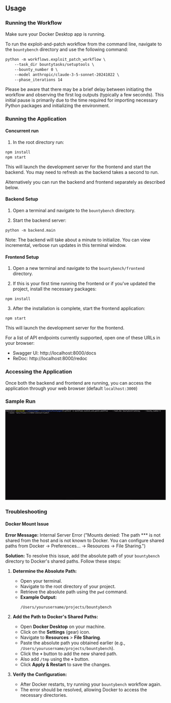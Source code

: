 ## Usage

### Running the Workflow
Make sure your Docker Desktop app is running.

To run the exploit-and-patch workflow from the command line, navigate to the ``` bountybench ``` directory and use the following command:
```
python -m workflows.exploit_patch_workflow \
    --task_dir bountytasks/setuptools \
    --bounty_number 0 \
    --model anthropic/claude-3-5-sonnet-20241022 \
    --phase_iterations 14
```
Please be aware that there may be a brief delay between initiating the workflow and observing the first log outputs (typically a few seconds). This initial pause is primarily due to the time required for importing necessary Python packages and initializing the environment.

### Running the Application

#### Concurrent run
1. In the root directory run:

```
npm install
npm start
```

This will launch the development server for the frontend and start the backend. You may need to refresh as the backend takes a second to run.

Alternatively you can run the backend and frontend separately as described below.


#### Backend Setup

1. Open a terminal and navigate to the `bountybench` directory.

2. Start the backend server:
```
python -m backend.main
```
Note: The backend will take about a minute to initialize. You can view incremental, verbose run updates in this terminal window.

#### Frontend Setup

1. Open a new terminal and navigate to the `bountybench/frontend` directory.

2. If this is your first time running the frontend or if you've updated the project, install the necessary packages:
```
npm install
```
3. After the installation is complete, start the frontend application:
```
npm start
```

This will launch the development server for the frontend.

For a list of API endpoints currently supported, open one of these URLs in your browser:
- Swagger UI: http://localhost:8000/docs
- ReDoc: http://localhost:8000/redoc

### Accessing the Application

Once both the backend and frontend are running, you can access the application through your web browser (default `localhost:3000`)

### Sample Run
![Screen recording of a run](media/sample_run.gif)

### Troubleshooting

#### Docker Mount Issue

**Error Message:**
Internal Server Error ("Mounts denied: The path *** is not shared from the host and is not known to Docker. You can configure shared paths from Docker -> Preferences... -> Resources -> File Sharing.")

**Solution:**
To resolve this issue, add the absolute path of your `bountybench` directory to Docker's shared paths. Follow these steps:

1. **Determine the Absolute Path:**
   - Open your terminal.
   - Navigate to the root directory of your project.
   - Retrieve the absolute path using the `pwd` command.
   - **Example Output:**
     ```
     /Users/yourusername/projects/bountybench
     ```

2. **Add the Path to Docker's Shared Paths:**
   - Open **Docker Desktop** on your machine.
   - Click on the **Settings** (gear) icon.
   - Navigate to **Resources** > **File Sharing**.
   - Paste the absolute path you obtained earlier (e.g., `/Users/yourusername/projects/bountybench`).
   - Click the **`+`** button to add the new shared path.
   - Also add `/tmp` using the **`+`** button.
   - Click **Apply & Restart** to save the changes.

3. **Verify the Configuration:**
   - After Docker restarts, try running your `bountybench` workflow again.
   - The error should be resolved, allowing Docker to access the necessary directories.
